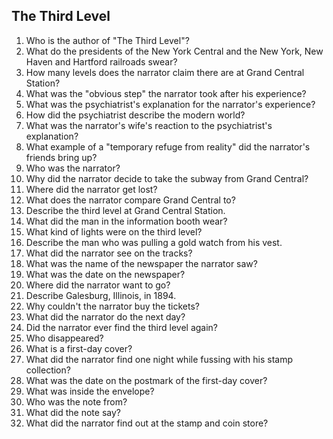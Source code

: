 ## The Third Level

1.  Who is the author of "The Third Level"?
2.  What do the presidents of the New York Central and the New York, New Haven and Hartford railroads swear?
3.  How many levels does the narrator claim there are at Grand Central Station?
4.  What was the "obvious step" the narrator took after his experience?
5.  What was the psychiatrist's explanation for the narrator's experience?
6.  How did the psychiatrist describe the modern world?
7.  What was the narrator's wife's reaction to the psychiatrist's explanation?
8.  What example of a "temporary refuge from reality" did the narrator's friends bring up?
9.  Who was the narrator?
10. Why did the narrator decide to take the subway from Grand Central?
11. Where did the narrator get lost?
12. What does the narrator compare Grand Central to?
13. Describe the third level at Grand Central Station.
14. What did the man in the information booth wear?
15. What kind of lights were on the third level?
16. Describe the man who was pulling a gold watch from his vest.
17. What did the narrator see on the tracks?
18. What was the name of the newspaper the narrator saw?
19. What was the date on the newspaper?
20. Where did the narrator want to go?
21. Describe Galesburg, Illinois, in 1894.
22. Why couldn't the narrator buy the tickets?
23. What did the narrator do the next day?
24. Did the narrator ever find the third level again?
25. Who disappeared?
26. What is a first-day cover?
27. What did the narrator find one night while fussing with his stamp collection?
28. What was the date on the postmark of the first-day cover?
29. What was inside the envelope?
30. Who was the note from?
31. What did the note say?
32. What did the narrator find out at the stamp and coin store?
